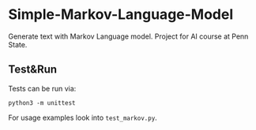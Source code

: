 # Simple-Markov-Language-Model

Generate text with Markov Language model.
Project for AI course at Penn State.

## Test&Run
Tests can be run via: 
```
python3 -m unittest
```
For usage examples look into `test_markov.py`.
